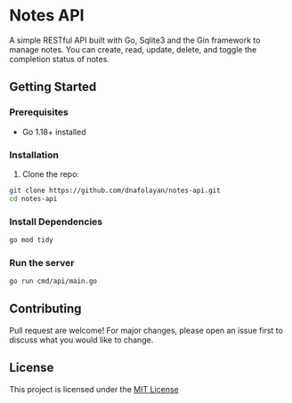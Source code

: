 # Notes API

A simple RESTful API built with Go, Sqlite3 and the Gin framework to manage notes. You can create, read, update, delete, and toggle the completion status of notes.

## Getting Started

### Prerequisites

-   Go 1.18+ installed

### Installation

1. Clone the repo:

```bash
git clone https://github.com/dnafolayan/notes-api.git
cd notes-api
```

### Install Dependencies

```bash
go mod tidy
```

### Run the server

```bash
go run cmd/api/main.go
```

## Contributing

Pull request are welcome! For major changes, please open an issue first to discuss what you would like to change.

## License

This project is licensed under the [MIT License](./LICENSE)
